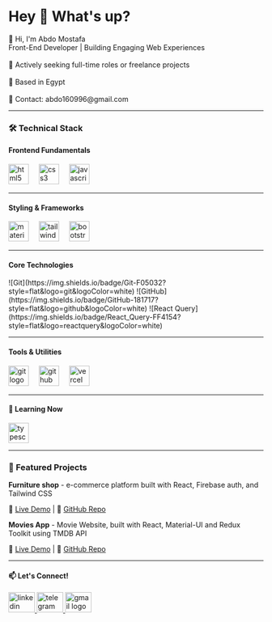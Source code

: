 <h1 align="left">Hey 👋 What's up?</h1>


<p align="left">👋 Hi, I'm Abdo Mostafa<br>Front-End Developer | Building Engaging Web Experiences<br><br>🎯 Actively seeking full-time roles or freelance projects<br><br>📍 Based in Egypt  <br><br>📧 Contact: abdo160996@gmail.com</p>

---

<h3 align="left">🛠 Technical Stack</h3>

<h4 align="left">Frontend Fundamentals</h4>


<div align="left">
  <img src="https://skillicons.dev/icons?i=html" height="40" alt="html5 logo"  />
  <img width="12" />
  <img src="https://skillicons.dev/icons?i=css" height="40" alt="css3 logo"  />
  <img width="12" />
  <img src="https://skillicons.dev/icons?i=js" height="40" alt="javascript logo"  />
</div>

---

<h4 align="left">Styling & Frameworks</h4>


<div align="left">
  <img src="https://skillicons.dev/icons?i=materialui" height="40" alt="materialui logo"  />
  <img width="12" />
  <img src="https://skillicons.dev/icons?i=tailwind" height="40" alt="tailwindcss logo"  />
  <img width="12" />
  <img src="https://skillicons.dev/icons?i=bootstrap" height="40" alt="bootstrap logo"  />
</div>

---

<h4 align="left">Core Technologies</h4>


<div align="left">
![Git](https://img.shields.io/badge/Git-F05032?style=flat&logo=git&logoColor=white)
![GitHub](https://img.shields.io/badge/GitHub-181717?style=flat&logo=github&logoColor=white)
![React Query](https://img.shields.io/badge/React_Query-FF4154?style=flat&logo=reactquery&logoColor=white)
</div>

---

<h4 align="left">Tools & Utilities</h4>

<div align="left">
  <img src="https://skillicons.dev/icons?i=git" height="40" alt="git logo"  />
  <img width="12" />
  <img src="https://skillicons.dev/icons?i=github" height="40" alt="github logo"  />
  <img width="12" />
  <img src="https://skillicons.dev/icons?i=vercel" height="40" alt="vercel logo"  />
</div>

---

<h4 align="left">🌱 Learning Now</h4>


<div align="left">
  <img src="https://skillicons.dev/icons?i=ts" height="40" alt="typescript logo"  />
</div>


---

### 💼 Featured Projects
**Furniture shop** - e-commerce platform built with React, Firebase auth, and Tailwind CSS <br>  

🔗 [Live Demo](https://furniture-ab.vercel.app/) | 📂 [GitHub Repo](https://github.com/abdo160996/furniture-shop)

**Movies App** - Movie Website, built with React, Material-UI and Redux Toolkit using TMDB API <br>  

🔗 [Live Demo](cinematch-23.vercel.app/) | 📂 [GitHub Repo](https://github.com/abdo160996/cinematch)

---



<h4 align="left">📫 Let's Connect!</h4>



<div align="left">
  <a href="https://linkedin.com/in/abdoo-mostafa/" target="_blank">
    <img src="https://raw.githubusercontent.com/maurodesouza/profile-readme-generator/master/src/assets/icons/social/linkedin/default.svg" width="52" height="40" alt="linkedin logo"  />
  </a>
  <a href="https://t.me/abmo96" target="_blank">
    <img src="https://raw.githubusercontent.com/maurodesouza/profile-readme-generator/master/src/assets/icons/social/telegram/default.svg" width="52" height="40" alt="telegram logo"  />
  </a>
  <a href="mailto:abdo160996@gmail.com" target="_blank">
    <img src="https://raw.githubusercontent.com/maurodesouza/profile-readme-generator/master/src/assets/icons/social/gmail/default.svg" width="52" height="40" alt="gmail logo"  />
  </a>
</div>

###
